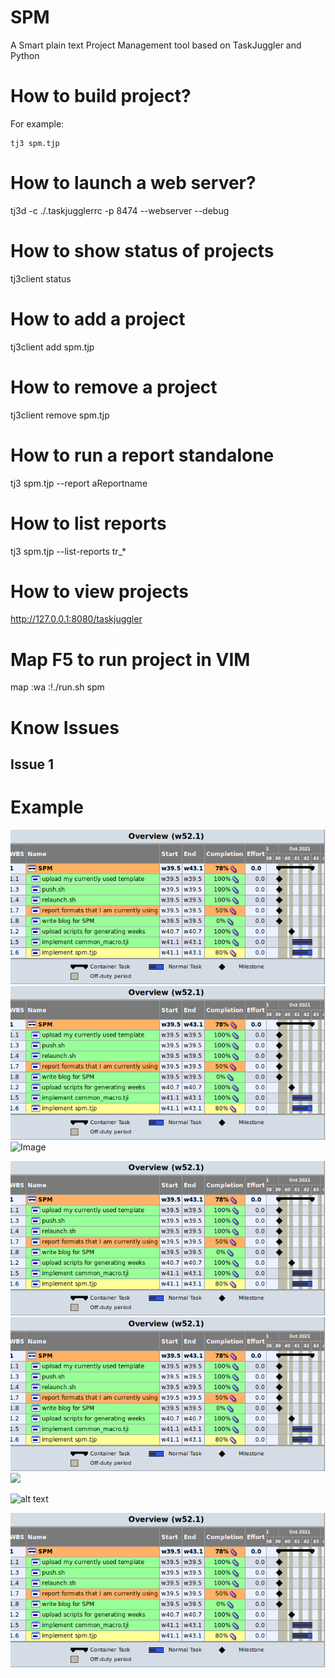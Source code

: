 # SPM
A Smart plain text Project Management tool based on TaskJuggler and Python

# How to build project?

For example: 

	tj3 spm.tjp

# How to launch a web server?

tj3d -c ./.taskjugglerrc -p 8474  --webserver --debug

# How to show status of projects

tj3client status

# How to add a project

tj3client add spm.tjp

# How to remove a project

tj3client remove spm.tjp

# How to run a report standalone

tj3 spm.tjp --report aReportname

# How to list reports

tj3 spm.tjp --list-reports tr_*

# How to view projects

http://127.0.0.1:8080/taskjuggler

# Map F5 to run project in VIM

map <F5> :wa <CR> :!./run.sh spm<CR>

# Know Issues
## Issue 1

# Example
![Image](https://github.com/abiaog/spm/blob/master/overview.png)
![Image](overview.png)
![Image](spm/overview.png)

![](https://github.com/abiaog/spm/blob/master/overview.png)
![](overview.png)
![](spm/overview.png)


![alt text](https://github.com/[username]/[reponame]/blob/[branch]/image.jpg?raw=true)

![Image](https://github.com/abiaog/spm/blob/master/overview.png?raw=true)
